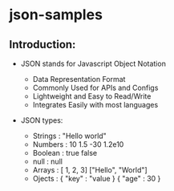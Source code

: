 # json-samples

## Introduction:

- JSON stands for Javascript Object Notation
    - Data Representation Format
    - Commonly Used for APIs and Configs
    - Lightweight and Easy to Read/Write
    - Integrates Easily with most languages

- JSON types:
    - Strings    : "Hello world"
    - Numbers    : 10  1.5  -30  1.2e10
    - Boolean    : true false
    - null       : null
    - Arrays     : [ 1, 2, 3]  ["Hello", "World"]
    - Ojects     : { "key" : "value }  { "age" : 30 }
